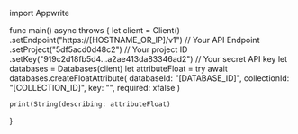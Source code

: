 import Appwrite

func main() async throws {
    let client = Client()
      .setEndpoint("https://[HOSTNAME_OR_IP]/v1") // Your API Endpoint
      .setProject("5df5acd0d48c2") // Your project ID
      .setKey("919c2d18fb5d4...a2ae413da83346ad2") // Your secret API key
    let databases = Databases(client)
    let attributeFloat = try await databases.createFloatAttribute(
        databaseId: "[DATABASE_ID]",
        collectionId: "[COLLECTION_ID]",
        key: "",
        required: xfalse
    )

    print(String(describing: attributeFloat)
}
